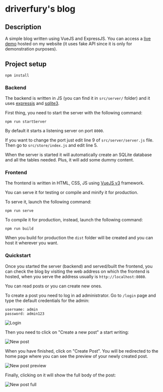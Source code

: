 # driverfury's blog

## Description

A simple blog written using VueJS and ExpressJS. You can access a [live demo](http://driverfury.altervista.org)
hosted on my website (it uses fake API since it is only for demonstration purposes).

## Project setup
```
npm install
```

### Backend
The backend is written in JS (you can find it in ```src/server/``` folder) and it uses [expressjs](https://expressjs.com/) and [sqlite3](https://www.npmjs.com/package/sqlite3).

First thing, you need to start the server with the following command:

```
npm run startServer
```

By default it starts a listening server on port ```8000```.

If you want to change the port just edit line 9 of ```src/server/server.js``` file.
Then go to ```src/store/index.js``` and edit line 5.

When the server is started it will automatically create an SQLite database and all the
tables needed. Plus, it will add some dummy content.

### Frontend
The frontend is written in HTML, CSS, JS using [VueJS v3](https://vuejs.org/) framework.

You can serve it for testing or compile and minify it for production.

To serve it, launch the following command:
```
npm run serve
```

To compile it for production, instead, launch the following command:
```
npm run build
```

When you build for production the ```dist``` folder will be created and you can host it wherever you want.

### Quickstart

Once you started the server (backend) and served/built the frontend, you can check the blog
by visiting the web address on which the frontend is hosted, when you serve the address usually is
```http://localhost:8080```.

You can read posts or you can create new ones.

To create a post you need to log in ad administrator. Go to ```/login``` page and type
the default credentials for the admin:
```
username: admin
password: admin123
```

![Login](/screenshots/001.png?raw=true "Login")

Then you need to click on "Create a new post" a start writing:

![New post](/screenshots/002.png?raw=true "New post")

When you have finished, click on "Create Post". You will be redirected to the home page
where you can see the preview of your newly created post.

![New post preview](/screenshots/003.png?raw=true "New post preview")

Finally, clicking on it will show the full body of the post:

![New post full](/screenshots/004.png?raw=true "New post full")
